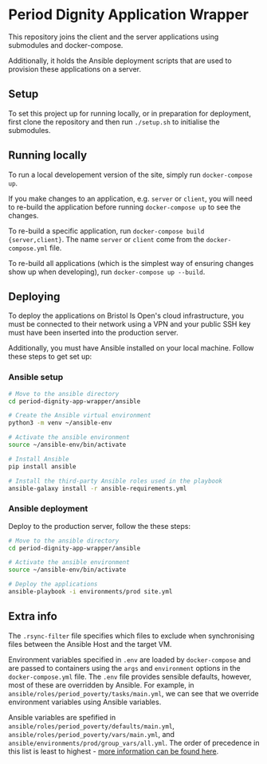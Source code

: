 # Period Dignity Application Wrapper

This repository joins the client and the server applications using submodules and docker-compose.

Additionally, it holds the Ansible deployment scripts that are used to provision these applications on a server.

## Setup

To set this project up for running locally, or in preparation for deployment, first clone the repository and then run `./setup.sh` to initialise the submodules.

## Running locally

To run a local developement version of the site, simply run `docker-compose up`.

If you make changes to an application, e.g. `server` or `client`, you will need to re-build the application before running `docker-compose up` to see the changes.

To re-build a specific application, run `docker-compose build {server,client}`. The name `server` or `client` come from the `docker-compose.yml` file.

To re-build all applications (which is the simplest way of ensuring changes show up when developing), run `docker-compose up --build`.

## Deploying

To deploy the applications on Bristol Is Open's cloud infrastructure, you must be connected to their network using a VPN and your public SSH key must have been inserted into the production server.

Additionally, you must have Ansible installed on your local machine. Follow these steps to get set up:

### Ansible setup

```bash
# Move to the ansible directory
cd period-dignity-app-wrapper/ansible

# Create the Ansible virtual environment
python3 -m venv ~/ansible-env

# Activate the ansible environment
source ~/ansible-env/bin/activate

# Install Ansible
pip install ansible

# Install the third-party Ansible roles used in the playbook
ansible-galaxy install -r ansible-requirements.yml
```

### Ansible deployment

Deploy to the production server, follow the these steps:

```bash
# Move to the ansible directory
cd period-dignity-app-wrapper/ansible

# Activate the ansible environment
source ~/ansible-env/bin/activate

# Deploy the applications
ansible-playbook -i environments/prod site.yml
```

## Extra info

The `.rsync-filter` file specifies which files to exclude when synchronising files between the Ansible Host and the target VM.

Environment variables specified in `.env` are loaded by `docker-compose` and are passed to containers using the `args` and `environment` options in the `docker-compose.yml` file. The `.env` file provides sensible defaults, however, most of these are overridden by Ansible. For example, in `ansible/roles/period_poverty/tasks/main.yml`, we can see that we override environment variables using Ansible variables. 

Ansible variables are spefified in `ansible/roles/period_poverty/defaults/main.yml`, `ansible/roles/period_poverty/vars/main.yml`, and `ansible/environments/prod/group_vars/all.yml`. The order of precedence in this list is least to highest - [more information can be found here](https://docs.ansible.com/ansible/2.5/user_guide/playbooks_variables.html#variable-precedence-where-should-i-put-a-variable).
